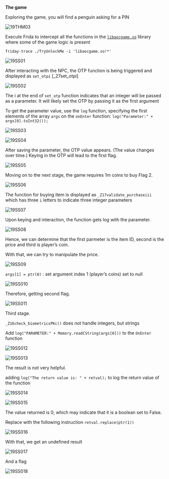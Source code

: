 **The game**

Exploring the game, you will find a penguin asking for a PIN

![19THM03](https://github.com/user-attachments/assets/96035f0f-493f-4944-8f37-98a888507e75)

Execute Frida to intercept all the functions in the [`libaocgame.so`](http://libaocgame.so) library where some of the game logic is present

`friday-trace ./TryUnlockMe -i 'libaocgame.so!*'`

![19SS01](https://github.com/user-attachments/assets/8c056228-3587-434d-abd4-825eaa2df19a)

After interacting with the NPC, the OTP function is being triggered and displayed as `set_otpi` [_27set_otpi]

![19SS02](https://github.com/user-attachments/assets/f3fc94ad-9f3e-49c5-a6c4-fc72248f12d4)

The i at the end of `set_otp` function indicates that an integer will be passed as a parameter. It will likely set the OTP by passing it as the first argument

To get the parameter value, use the `log` function, specifying the first elements of the array `args` on the `onEnter` function: `log("Parameter:" + args[0].toInt32());`

![19SS03](https://github.com/user-attachments/assets/9f7ff04b-65b9-4f24-8585-4e71701ed160)

![19SS04](https://github.com/user-attachments/assets/e4591948-d3be-4e55-97f5-1cb9dff795bf)

After saving the parameter, the OTP value appears. (The value changes over time.) Keying in the OTP will lead to the first flag.

![19SS05](https://github.com/user-attachments/assets/610d04a1-e8cf-4c57-9c2c-4ebbf3d30db4)

Moving on to the next stage, the game requires 1m coins to buy Flag 2. 

![19SS06](https://github.com/user-attachments/assets/76f6a8d0-57ef-4f94-9754-d59c32baf741)

The function for buying item is displayed as `_Z17validate_purchaseiii` which has three `i` letters to indicate three integer parameters

![19SS07](https://github.com/user-attachments/assets/4c6a9681-a79e-4399-ba7f-c2ca4bf77804)

Upon keying and interaction, the function gets log with the parameter. 

![19SS08](https://github.com/user-attachments/assets/2f50a446-6852-4e89-a04c-9f594a776083)

Hence, we can determine that the first parmeter is the item ID, second is the price and third is player’s coin. 

With that, we can try to manipulate the price.

![19SS09](https://github.com/user-attachments/assets/fd7fff17-62e2-434e-a06c-127b6a9a8cf5)

`args[1] = ptr(0)` : set argument index 1 (player’s coins) set to null

![19SS010](https://github.com/user-attachments/assets/6553dfbd-0293-4acb-a3e3-9b3d159d90b1)

Therefore, getting second flag.

![19SS011](https://github.com/user-attachments/assets/3911771d-38fe-4c0a-b5b2-841e1b1241b2)

Third stage.

`_Z16check_biometricsPKc()` does not handle integers, but strings

Add `log("PARAMETER:" + Memory.readCString(args[0]))` to the `OnEnter` function

![19SS012](https://github.com/user-attachments/assets/16be5a23-4d3b-4b13-8f0e-955084bbe462)

![19SS013](https://github.com/user-attachments/assets/7feeed38-155e-46e2-8c98-29e757827160)

The result is not very helpful.

adding `log("The return value is: " + retval);` to log the return value of the function

![19SS014](https://github.com/user-attachments/assets/7e2c69b4-c9fc-4da0-93ea-1f95c1da2539)

![19SS015](https://github.com/user-attachments/assets/dac87028-adea-4c7b-adc1-72d838a4f80c)

The value returned is 0, which may indicate that it is a boolean set to False. 

Replace with the following instruction `retval.replace(ptr(1))`

![19SS016](https://github.com/user-attachments/assets/d20d8d41-9a4c-4919-8105-b64f58063a4e)

With that, we get an undefined result

![19SS017](https://github.com/user-attachments/assets/c4f37a4e-f0d7-4684-9912-f2715cb8af10)

And a flag

![19SS018](https://github.com/user-attachments/assets/ceedbb82-269e-4957-8a8c-9a31cefde4c0)
